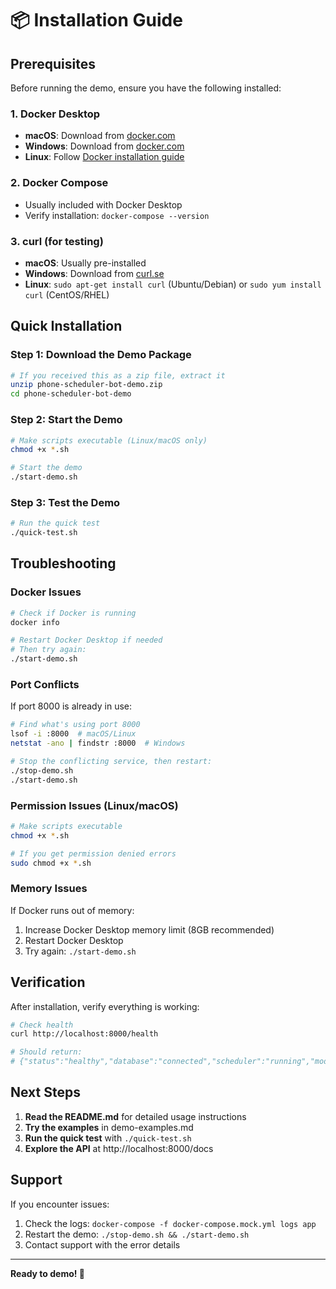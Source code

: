 # 📦 Installation Guide

## Prerequisites

Before running the demo, ensure you have the following installed:

### 1. Docker Desktop
- **macOS**: Download from [docker.com](https://www.docker.com/products/docker-desktop)
- **Windows**: Download from [docker.com](https://www.docker.com/products/docker-desktop)
- **Linux**: Follow [Docker installation guide](https://docs.docker.com/engine/install/)

### 2. Docker Compose
- Usually included with Docker Desktop
- Verify installation: `docker-compose --version`

### 3. curl (for testing)
- **macOS**: Usually pre-installed
- **Windows**: Download from [curl.se](https://curl.se/windows/)
- **Linux**: `sudo apt-get install curl` (Ubuntu/Debian) or `sudo yum install curl` (CentOS/RHEL)

## Quick Installation

### Step 1: Download the Demo Package
```bash
# If you received this as a zip file, extract it
unzip phone-scheduler-bot-demo.zip
cd phone-scheduler-bot-demo
```

### Step 2: Start the Demo
```bash
# Make scripts executable (Linux/macOS only)
chmod +x *.sh

# Start the demo
./start-demo.sh
```

### Step 3: Test the Demo
```bash
# Run the quick test
./quick-test.sh
```

## Troubleshooting

### Docker Issues
```bash
# Check if Docker is running
docker info

# Restart Docker Desktop if needed
# Then try again:
./start-demo.sh
```

### Port Conflicts
If port 8000 is already in use:
```bash
# Find what's using port 8000
lsof -i :8000  # macOS/Linux
netstat -ano | findstr :8000  # Windows

# Stop the conflicting service, then restart:
./stop-demo.sh
./start-demo.sh
```

### Permission Issues (Linux/macOS)
```bash
# Make scripts executable
chmod +x *.sh

# If you get permission denied errors
sudo chmod +x *.sh
```

### Memory Issues
If Docker runs out of memory:
1. Increase Docker Desktop memory limit (8GB recommended)
2. Restart Docker Desktop
3. Try again: `./start-demo.sh`

## Verification

After installation, verify everything is working:

```bash
# Check health
curl http://localhost:8000/health

# Should return:
# {"status":"healthy","database":"connected","scheduler":"running","mode":"mock"}
```

## Next Steps

1. **Read the README.md** for detailed usage instructions
2. **Try the examples** in demo-examples.md
3. **Run the quick test** with `./quick-test.sh`
4. **Explore the API** at http://localhost:8000/docs

## Support

If you encounter issues:
1. Check the logs: `docker-compose -f docker-compose.mock.yml logs app`
2. Restart the demo: `./stop-demo.sh && ./start-demo.sh`
3. Contact support with the error details

---

**Ready to demo! 🚀** 